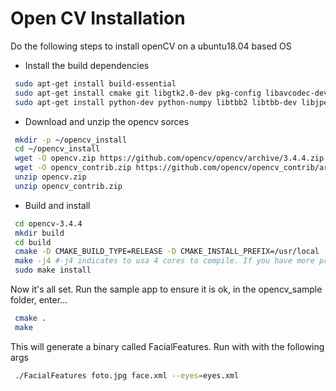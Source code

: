 # Open CV Installation

Do the following steps to install openCV on a ubuntu18.04 based OS
- Install the build dependencies
```sh
 sudo apt-get install build-essential
 sudo apt-get install cmake git libgtk2.0-dev pkg-config libavcodec-dev libavformat-dev libswscale-dev
 sudo apt-get install python-dev python-numpy libtbb2 libtbb-dev libjpeg-dev libpng-dev libtiff-dev libjasper-dev libdc1394-22-dev
```
  - Download and unzip the opencv sorces
```sh
 mkdir -p ~/opencv_install
 cd ~/opencv_install
 wget -O opencv.zip https://github.com/opencv/opencv/archive/3.4.4.zip
 wget -O opencv_contrib.zip https://github.com/opencv/opencv_contrib/archive/3.4.4.zip
 unzip opencv.zip
 unzip opencv_contrib.zip
```

  - Build and install 
```sh
 cd opencv-3.4.4
 mkdir build
 cd build
 cmake -D CMAKE_BUILD_TYPE=RELEASE -D CMAKE_INSTALL_PREFIX=/usr/local  .. -D INSTALL_C_EXAMPLES=ON  -D OPENCV_EXTRA_MODULES_PATH=~/opencv_install/opencv_contrib-3.4.4/modules -D BUILD_EXAMPLES=ON ..
 make -j4 #-j4 indicates to usa 4 cores to compile. If you have more processor cores availes you can change this to j6,j8...
 sudo make install
```
Now it's all set. Run the sample app to ensure it is ok, in the opencv_sample folder, enter...
```sh
 cmake .
 make
```
This will generate a binary called FacialFeatures. Run with with the following args
```sh
 ./FacialFeatures foto.jpg face.xml --eyes=eyes.xml
```
